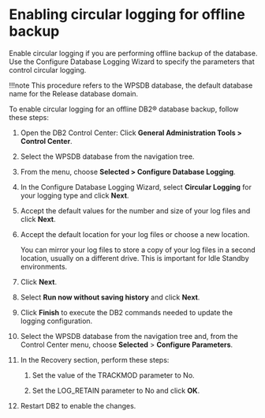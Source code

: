 # Enabling circular logging for offline backup

Enable circular logging if you are performing offline backup of the database. Use the Configure Database Logging Wizard to specify the parameters that control circular logging.

!!!note
    This procedure refers to the WPSDB database, the default database name for the Release database domain.

To enable circular logging for an offline DB2® database backup, follow these steps:

1.  Open the DB2 Control Center: Click **General Administration Tools > Control Center**.

2.  Select the WPSDB database from the navigation tree.

3.  From the menu, choose **Selected > Configure Database Logging**.

4.  In the Configure Database Logging Wizard, select **Circular Logging** for your logging type and click **Next**.

5.  Accept the default values for the number and size of your log files and click **Next**.

6.  Accept the default location for your log files or choose a new location.

    You can mirror your log files to store a copy of your log files in a second location, usually on a different drive. This is important for Idle Standby environments.

7.  Click **Next**.

8.  Select **Run now without saving history** and click **Next**.

9.  Click **Finish** to execute the DB2 commands needed to update the logging configuration.

10. Select the WPSDB database from the navigation tree and, from the Control Center menu, choose **Selected** \> **Configure Parameters**.

11. In the Recovery section, perform these steps:

    1.  Set the value of the TRACKMOD parameter to No.

    2.  Set the LOG_RETAIN parameter to No and click **OK**.

12. Restart DB2 to enable the changes.



